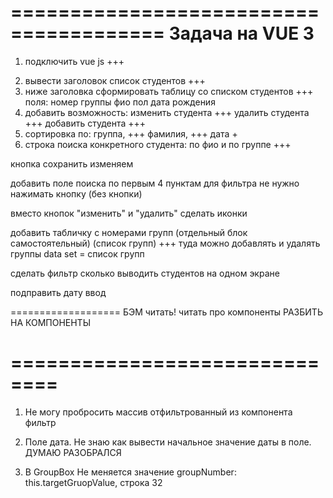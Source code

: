 =======================================
Задача на VUE 3
=======================================

1. подключить vue js +++
<!-- подключить vuetify -->

2. вывести заголовок список студентов +++
3. ниже заголовка сформировать таблицу со списком студентов +++
   поля:
   номер группы
   фио
   пол
   дата рождения
4. добавить возможность:
   изменить студента +++
   удалить студента +++
   добавить студента +++
5. сортировка по:
   группа, +++
   фамилия, +++
   дата +
6. строка поиска конкретного студента: по фио и по группе
   +++

кнопка сохранить изменяем

добавить поле поиска по первым 4 пунктам
для фильтра не нужно нажимать кнопку (без кнопки)

вместо кнопок "изменить" и "удалить" сделать иконки

добавить табличку с номерами групп (отдельный блок самостоятельный)
(список групп) +++
туда можно добавлять и удалять группы
data set = список групп

сделать фильтр сколько выводить студентов на одном экране

подправить дату ввод

===================
БЭМ читать!
читать про компоненты
РАЗБИТЬ НА КОМПОНЕНТЫ

# ==============================

1. Не могу пробросить массив отфильтрованный из компонента фильтр

2. Поле дата. Не знаю как вывести начальное значение даты в поле. ДУМАЮ РАЗОБРАЛСЯ

3. В GroupBox Не меняется значение groupNumber: this.targetGruopValue,
   строка 32
